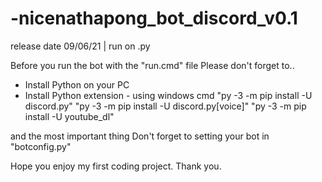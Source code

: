 # -nicenathapong_bot_discord_v0.1
release date 09/06/21 | run on .py

Before you run the bot with the "run.cmd" file
Please don't forget to..

- Install Python on your PC
- Install Python extension - using windows cmd
"py -3 -m pip install -U discord.py"
"py -3 -m pip install -U discord.py[voice]"
"py -3 -m pip install -U youtube_dl"

and the most important thing
Don't forget to setting your bot in "botconfig.py"

Hope you enjoy my first coding project. Thank you.

